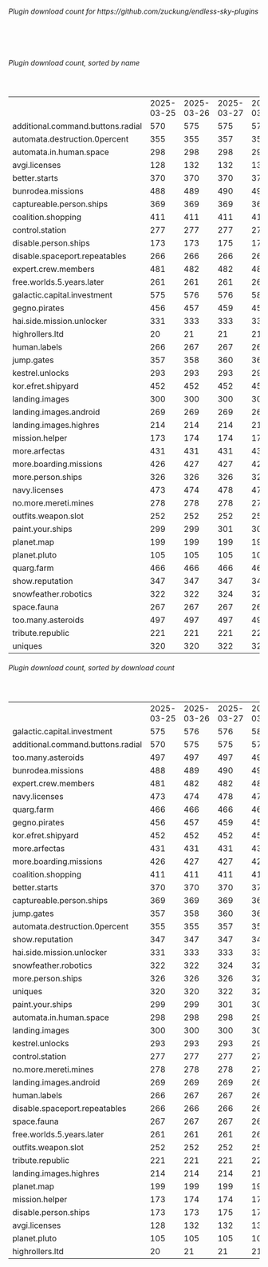 <h6>Plugin download count for https://github.com/zuckung/endless-sky-plugins</h6><br>
<br>
<h6>Plugin download count, sorted by name</h6><sub><sup><br>
<table>
	<tr>
		<td></td>
		<td>2025-03-25</td>
		<td>2025-03-26</td>
		<td>2025-03-27</td>
		<td>2025-03-28</td>
		<td>2025-03-29</td>
		<td>2025-03-30</td>
		<td>2025-03-31</td>
		<td>today +</td>
	</tr>
	<tr>
		<td>additional.command.buttons.radial</td>
		<td>570</td>
		<td>575</td>
		<td>575</td>
		<td>577</td>
		<td>578</td>
		<td>584</td>
		<td>584</td>
		<td></td>
	</tr>
	<tr>
		<td>automata.destruction.0percent</td>
		<td>355</td>
		<td>355</td>
		<td>357</td>
		<td>359</td>
		<td>367</td>
		<td>367</td>
		<td>367</td>
		<td></td>
	</tr>
	<tr>
		<td>automata.in.human.space</td>
		<td>298</td>
		<td>298</td>
		<td>298</td>
		<td>298</td>
		<td>307</td>
		<td>307</td>
		<td>307</td>
		<td></td>
	</tr>
	<tr>
		<td>avgi.licenses</td>
		<td>128</td>
		<td>132</td>
		<td>132</td>
		<td>132</td>
		<td>136</td>
		<td>140</td>
		<td>140</td>
		<td></td>
	</tr>
	<tr>
		<td>better.starts</td>
		<td>370</td>
		<td>370</td>
		<td>370</td>
		<td>370</td>
		<td>380</td>
		<td>380</td>
		<td>380</td>
		<td></td>
	</tr>
	<tr>
		<td>bunrodea.missions</td>
		<td>488</td>
		<td>489</td>
		<td>490</td>
		<td>490</td>
		<td>496</td>
		<td>496</td>
		<td>496</td>
		<td></td>
	</tr>
	<tr>
		<td>captureable.person.ships</td>
		<td>369</td>
		<td>369</td>
		<td>369</td>
		<td>369</td>
		<td>371</td>
		<td>371</td>
		<td>371</td>
		<td></td>
	</tr>
	<tr>
		<td>coalition.shopping</td>
		<td>411</td>
		<td>411</td>
		<td>411</td>
		<td>411</td>
		<td>415</td>
		<td>415</td>
		<td>415</td>
		<td></td>
	</tr>
	<tr>
		<td>control.station</td>
		<td>277</td>
		<td>277</td>
		<td>277</td>
		<td>277</td>
		<td>280</td>
		<td>282</td>
		<td>282</td>
		<td></td>
	</tr>
	<tr>
		<td>disable.person.ships</td>
		<td>173</td>
		<td>173</td>
		<td>175</td>
		<td>175</td>
		<td>176</td>
		<td>176</td>
		<td>176</td>
		<td></td>
	</tr>
	<tr>
		<td>disable.spaceport.repeatables</td>
		<td>266</td>
		<td>266</td>
		<td>266</td>
		<td>266</td>
		<td>269</td>
		<td>269</td>
		<td>269</td>
		<td></td>
	</tr>
	<tr>
		<td>expert.crew.members</td>
		<td>481</td>
		<td>482</td>
		<td>482</td>
		<td>484</td>
		<td>489</td>
		<td>489</td>
		<td>489</td>
		<td></td>
	</tr>
	<tr>
		<td>free.worlds.5.years.later</td>
		<td>261</td>
		<td>261</td>
		<td>261</td>
		<td>261</td>
		<td>262</td>
		<td>262</td>
		<td>262</td>
		<td></td>
	</tr>
	<tr>
		<td>galactic.capital.investment</td>
		<td>575</td>
		<td>576</td>
		<td>576</td>
		<td>580</td>
		<td>587</td>
		<td>589</td>
		<td>589</td>
		<td></td>
	</tr>
	<tr>
		<td>gegno.pirates</td>
		<td>456</td>
		<td>457</td>
		<td>459</td>
		<td>459</td>
		<td>465</td>
		<td>465</td>
		<td>465</td>
		<td></td>
	</tr>
	<tr>
		<td>hai.side.mission.unlocker</td>
		<td>331</td>
		<td>333</td>
		<td>333</td>
		<td>335</td>
		<td>336</td>
		<td>338</td>
		<td>338</td>
		<td></td>
	</tr>
	<tr>
		<td>highrollers.ltd</td>
		<td>20</td>
		<td>21</td>
		<td>21</td>
		<td>21</td>
		<td>24</td>
		<td>24</td>
		<td>24</td>
		<td></td>
	</tr>
	<tr>
		<td>human.labels</td>
		<td>266</td>
		<td>267</td>
		<td>267</td>
		<td>267</td>
		<td>270</td>
		<td>270</td>
		<td>270</td>
		<td></td>
	</tr>
	<tr>
		<td>jump.gates</td>
		<td>357</td>
		<td>358</td>
		<td>360</td>
		<td>360</td>
		<td>368</td>
		<td>368</td>
		<td>368</td>
		<td></td>
	</tr>
	<tr>
		<td>kestrel.unlocks</td>
		<td>293</td>
		<td>293</td>
		<td>293</td>
		<td>293</td>
		<td>297</td>
		<td>297</td>
		<td>297</td>
		<td></td>
	</tr>
	<tr>
		<td>kor.efret.shipyard</td>
		<td>452</td>
		<td>452</td>
		<td>452</td>
		<td>452</td>
		<td>458</td>
		<td>458</td>
		<td>458</td>
		<td></td>
	</tr>
	<tr>
		<td>landing.images</td>
		<td>300</td>
		<td>300</td>
		<td>300</td>
		<td>300</td>
		<td>301</td>
		<td>301</td>
		<td>301</td>
		<td></td>
	</tr>
	<tr>
		<td>landing.images.android</td>
		<td>269</td>
		<td>269</td>
		<td>269</td>
		<td>269</td>
		<td>270</td>
		<td>270</td>
		<td>270</td>
		<td></td>
	</tr>
	<tr>
		<td>landing.images.highres</td>
		<td>214</td>
		<td>214</td>
		<td>214</td>
		<td>214</td>
		<td>217</td>
		<td>217</td>
		<td>217</td>
		<td></td>
	</tr>
	<tr>
		<td>mission.helper</td>
		<td>173</td>
		<td>174</td>
		<td>174</td>
		<td>178</td>
		<td>183</td>
		<td>185</td>
		<td>187</td>
		<td>+ 2</td>
	</tr>
	<tr>
		<td>more.arfectas</td>
		<td>431</td>
		<td>431</td>
		<td>431</td>
		<td>433</td>
		<td>439</td>
		<td>439</td>
		<td>439</td>
		<td></td>
	</tr>
	<tr>
		<td>more.boarding.missions</td>
		<td>426</td>
		<td>427</td>
		<td>427</td>
		<td>427</td>
		<td>430</td>
		<td>432</td>
		<td>432</td>
		<td></td>
	</tr>
	<tr>
		<td>more.person.ships</td>
		<td>326</td>
		<td>326</td>
		<td>326</td>
		<td>326</td>
		<td>329</td>
		<td>329</td>
		<td>329</td>
		<td></td>
	</tr>
	<tr>
		<td>navy.licenses</td>
		<td>473</td>
		<td>474</td>
		<td>478</td>
		<td>478</td>
		<td>485</td>
		<td>485</td>
		<td>485</td>
		<td></td>
	</tr>
	<tr>
		<td>no.more.mereti.mines</td>
		<td>278</td>
		<td>278</td>
		<td>278</td>
		<td>278</td>
		<td>279</td>
		<td>279</td>
		<td>279</td>
		<td></td>
	</tr>
	<tr>
		<td>outfits.weapon.slot</td>
		<td>252</td>
		<td>252</td>
		<td>252</td>
		<td>252</td>
		<td>258</td>
		<td>258</td>
		<td>258</td>
		<td></td>
	</tr>
	<tr>
		<td>paint.your.ships</td>
		<td>299</td>
		<td>299</td>
		<td>301</td>
		<td>303</td>
		<td>306</td>
		<td>308</td>
		<td>308</td>
		<td></td>
	</tr>
	<tr>
		<td>planet.map</td>
		<td>199</td>
		<td>199</td>
		<td>199</td>
		<td>199</td>
		<td>202</td>
		<td>202</td>
		<td>202</td>
		<td></td>
	</tr>
	<tr>
		<td>planet.pluto</td>
		<td>105</td>
		<td>105</td>
		<td>105</td>
		<td>105</td>
		<td>106</td>
		<td>106</td>
		<td>106</td>
		<td></td>
	</tr>
	<tr>
		<td>quarg.farm</td>
		<td>466</td>
		<td>466</td>
		<td>466</td>
		<td>466</td>
		<td>474</td>
		<td>474</td>
		<td>474</td>
		<td></td>
	</tr>
	<tr>
		<td>show.reputation</td>
		<td>347</td>
		<td>347</td>
		<td>347</td>
		<td>347</td>
		<td>352</td>
		<td>352</td>
		<td>352</td>
		<td></td>
	</tr>
	<tr>
		<td>snowfeather.robotics</td>
		<td>322</td>
		<td>322</td>
		<td>324</td>
		<td>324</td>
		<td>329</td>
		<td>329</td>
		<td>329</td>
		<td></td>
	</tr>
	<tr>
		<td>space.fauna</td>
		<td>267</td>
		<td>267</td>
		<td>267</td>
		<td>267</td>
		<td>268</td>
		<td>268</td>
		<td>268</td>
		<td></td>
	</tr>
	<tr>
		<td>too.many.asteroids</td>
		<td>497</td>
		<td>497</td>
		<td>497</td>
		<td>497</td>
		<td>503</td>
		<td>503</td>
		<td>503</td>
		<td></td>
	</tr>
	<tr>
		<td>tribute.republic</td>
		<td>221</td>
		<td>221</td>
		<td>221</td>
		<td>221</td>
		<td>224</td>
		<td>224</td>
		<td>224</td>
		<td></td>
	</tr>
	<tr>
		<td>uniques</td>
		<td>320</td>
		<td>320</td>
		<td>322</td>
		<td>322</td>
		<td>325</td>
		<td>325</td>
		<td>325</td>
		<td></td>
	</tr>
</table>
</sub></sup>
<h6>Plugin download count, sorted by download count</h6><sub><sup><br>
<table>
	<tr>
		<td></td>
		<td>2025-03-25</td>
		<td>2025-03-26</td>
		<td>2025-03-27</td>
		<td>2025-03-28</td>
		<td>2025-03-29</td>
		<td>2025-03-30</td>
		<td>2025-03-31</td>
		<td>today +</td>
	</tr>
	<tr>
		<td>galactic.capital.investment</td>
		<td>575</td>
		<td>576</td>
		<td>576</td>
		<td>580</td>
		<td>587</td>
		<td>589</td>
		<td>589</td>
		<td></td>
	</tr>
	<tr>
		<td>additional.command.buttons.radial</td>
		<td>570</td>
		<td>575</td>
		<td>575</td>
		<td>577</td>
		<td>578</td>
		<td>584</td>
		<td>584</td>
		<td></td>
	</tr>
	<tr>
		<td>too.many.asteroids</td>
		<td>497</td>
		<td>497</td>
		<td>497</td>
		<td>497</td>
		<td>503</td>
		<td>503</td>
		<td>503</td>
		<td></td>
	</tr>
	<tr>
		<td>bunrodea.missions</td>
		<td>488</td>
		<td>489</td>
		<td>490</td>
		<td>490</td>
		<td>496</td>
		<td>496</td>
		<td>496</td>
		<td></td>
	</tr>
	<tr>
		<td>expert.crew.members</td>
		<td>481</td>
		<td>482</td>
		<td>482</td>
		<td>484</td>
		<td>489</td>
		<td>489</td>
		<td>489</td>
		<td></td>
	</tr>
	<tr>
		<td>navy.licenses</td>
		<td>473</td>
		<td>474</td>
		<td>478</td>
		<td>478</td>
		<td>485</td>
		<td>485</td>
		<td>485</td>
		<td></td>
	</tr>
	<tr>
		<td>quarg.farm</td>
		<td>466</td>
		<td>466</td>
		<td>466</td>
		<td>466</td>
		<td>474</td>
		<td>474</td>
		<td>474</td>
		<td></td>
	</tr>
	<tr>
		<td>gegno.pirates</td>
		<td>456</td>
		<td>457</td>
		<td>459</td>
		<td>459</td>
		<td>465</td>
		<td>465</td>
		<td>465</td>
		<td></td>
	</tr>
	<tr>
		<td>kor.efret.shipyard</td>
		<td>452</td>
		<td>452</td>
		<td>452</td>
		<td>452</td>
		<td>458</td>
		<td>458</td>
		<td>458</td>
		<td></td>
	</tr>
	<tr>
		<td>more.arfectas</td>
		<td>431</td>
		<td>431</td>
		<td>431</td>
		<td>433</td>
		<td>439</td>
		<td>439</td>
		<td>439</td>
		<td></td>
	</tr>
	<tr>
		<td>more.boarding.missions</td>
		<td>426</td>
		<td>427</td>
		<td>427</td>
		<td>427</td>
		<td>430</td>
		<td>432</td>
		<td>432</td>
		<td></td>
	</tr>
	<tr>
		<td>coalition.shopping</td>
		<td>411</td>
		<td>411</td>
		<td>411</td>
		<td>411</td>
		<td>415</td>
		<td>415</td>
		<td>415</td>
		<td></td>
	</tr>
	<tr>
		<td>better.starts</td>
		<td>370</td>
		<td>370</td>
		<td>370</td>
		<td>370</td>
		<td>380</td>
		<td>380</td>
		<td>380</td>
		<td></td>
	</tr>
	<tr>
		<td>captureable.person.ships</td>
		<td>369</td>
		<td>369</td>
		<td>369</td>
		<td>369</td>
		<td>371</td>
		<td>371</td>
		<td>371</td>
		<td></td>
	</tr>
	<tr>
		<td>jump.gates</td>
		<td>357</td>
		<td>358</td>
		<td>360</td>
		<td>360</td>
		<td>368</td>
		<td>368</td>
		<td>368</td>
		<td></td>
	</tr>
	<tr>
		<td>automata.destruction.0percent</td>
		<td>355</td>
		<td>355</td>
		<td>357</td>
		<td>359</td>
		<td>367</td>
		<td>367</td>
		<td>367</td>
		<td></td>
	</tr>
	<tr>
		<td>show.reputation</td>
		<td>347</td>
		<td>347</td>
		<td>347</td>
		<td>347</td>
		<td>352</td>
		<td>352</td>
		<td>352</td>
		<td></td>
	</tr>
	<tr>
		<td>hai.side.mission.unlocker</td>
		<td>331</td>
		<td>333</td>
		<td>333</td>
		<td>335</td>
		<td>336</td>
		<td>338</td>
		<td>338</td>
		<td></td>
	</tr>
	<tr>
		<td>snowfeather.robotics</td>
		<td>322</td>
		<td>322</td>
		<td>324</td>
		<td>324</td>
		<td>329</td>
		<td>329</td>
		<td>329</td>
		<td></td>
	</tr>
	<tr>
		<td>more.person.ships</td>
		<td>326</td>
		<td>326</td>
		<td>326</td>
		<td>326</td>
		<td>329</td>
		<td>329</td>
		<td>329</td>
		<td></td>
	</tr>
	<tr>
		<td>uniques</td>
		<td>320</td>
		<td>320</td>
		<td>322</td>
		<td>322</td>
		<td>325</td>
		<td>325</td>
		<td>325</td>
		<td></td>
	</tr>
	<tr>
		<td>paint.your.ships</td>
		<td>299</td>
		<td>299</td>
		<td>301</td>
		<td>303</td>
		<td>306</td>
		<td>308</td>
		<td>308</td>
		<td></td>
	</tr>
	<tr>
		<td>automata.in.human.space</td>
		<td>298</td>
		<td>298</td>
		<td>298</td>
		<td>298</td>
		<td>307</td>
		<td>307</td>
		<td>307</td>
		<td></td>
	</tr>
	<tr>
		<td>landing.images</td>
		<td>300</td>
		<td>300</td>
		<td>300</td>
		<td>300</td>
		<td>301</td>
		<td>301</td>
		<td>301</td>
		<td></td>
	</tr>
	<tr>
		<td>kestrel.unlocks</td>
		<td>293</td>
		<td>293</td>
		<td>293</td>
		<td>293</td>
		<td>297</td>
		<td>297</td>
		<td>297</td>
		<td></td>
	</tr>
	<tr>
		<td>control.station</td>
		<td>277</td>
		<td>277</td>
		<td>277</td>
		<td>277</td>
		<td>280</td>
		<td>282</td>
		<td>282</td>
		<td></td>
	</tr>
	<tr>
		<td>no.more.mereti.mines</td>
		<td>278</td>
		<td>278</td>
		<td>278</td>
		<td>278</td>
		<td>279</td>
		<td>279</td>
		<td>279</td>
		<td></td>
	</tr>
	<tr>
		<td>landing.images.android</td>
		<td>269</td>
		<td>269</td>
		<td>269</td>
		<td>269</td>
		<td>270</td>
		<td>270</td>
		<td>270</td>
		<td></td>
	</tr>
	<tr>
		<td>human.labels</td>
		<td>266</td>
		<td>267</td>
		<td>267</td>
		<td>267</td>
		<td>270</td>
		<td>270</td>
		<td>270</td>
		<td></td>
	</tr>
	<tr>
		<td>disable.spaceport.repeatables</td>
		<td>266</td>
		<td>266</td>
		<td>266</td>
		<td>266</td>
		<td>269</td>
		<td>269</td>
		<td>269</td>
		<td></td>
	</tr>
	<tr>
		<td>space.fauna</td>
		<td>267</td>
		<td>267</td>
		<td>267</td>
		<td>267</td>
		<td>268</td>
		<td>268</td>
		<td>268</td>
		<td></td>
	</tr>
	<tr>
		<td>free.worlds.5.years.later</td>
		<td>261</td>
		<td>261</td>
		<td>261</td>
		<td>261</td>
		<td>262</td>
		<td>262</td>
		<td>262</td>
		<td></td>
	</tr>
	<tr>
		<td>outfits.weapon.slot</td>
		<td>252</td>
		<td>252</td>
		<td>252</td>
		<td>252</td>
		<td>258</td>
		<td>258</td>
		<td>258</td>
		<td></td>
	</tr>
	<tr>
		<td>tribute.republic</td>
		<td>221</td>
		<td>221</td>
		<td>221</td>
		<td>221</td>
		<td>224</td>
		<td>224</td>
		<td>224</td>
		<td></td>
	</tr>
	<tr>
		<td>landing.images.highres</td>
		<td>214</td>
		<td>214</td>
		<td>214</td>
		<td>214</td>
		<td>217</td>
		<td>217</td>
		<td>217</td>
		<td></td>
	</tr>
	<tr>
		<td>planet.map</td>
		<td>199</td>
		<td>199</td>
		<td>199</td>
		<td>199</td>
		<td>202</td>
		<td>202</td>
		<td>202</td>
		<td></td>
	</tr>
	<tr>
		<td>mission.helper</td>
		<td>173</td>
		<td>174</td>
		<td>174</td>
		<td>178</td>
		<td>183</td>
		<td>185</td>
		<td>187</td>
		<td>+ 2</td>
	</tr>
	<tr>
		<td>disable.person.ships</td>
		<td>173</td>
		<td>173</td>
		<td>175</td>
		<td>175</td>
		<td>176</td>
		<td>176</td>
		<td>176</td>
		<td></td>
	</tr>
	<tr>
		<td>avgi.licenses</td>
		<td>128</td>
		<td>132</td>
		<td>132</td>
		<td>132</td>
		<td>136</td>
		<td>140</td>
		<td>140</td>
		<td></td>
	</tr>
	<tr>
		<td>planet.pluto</td>
		<td>105</td>
		<td>105</td>
		<td>105</td>
		<td>105</td>
		<td>106</td>
		<td>106</td>
		<td>106</td>
		<td></td>
	</tr>
	<tr>
		<td>highrollers.ltd</td>
		<td>20</td>
		<td>21</td>
		<td>21</td>
		<td>21</td>
		<td>24</td>
		<td>24</td>
		<td>24</td>
		<td></td>
	</tr>
</table>
</sub></sup>
